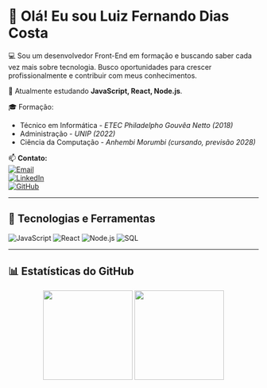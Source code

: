 # 👋 Olá! Eu sou Luiz Fernando Dias Costa 

💻 Sou um desenvolvedor Front-End em formação e buscando saber cada vez mais sobre tecnologia. Busco oportunidades para crescer profissionalmente e contribuir com meus conhecimentos.

🔭 Atualmente estudando **JavaScript, React, Node.js**.

🎓 Formação:
- Técnico em Informática - *ETEC Philadelpho Gouvêa Netto (2018)*
- Administração - *UNIP (2022)*
- Ciência da Computação - *Anhembi Morumbi (cursando, previsão 2028)*

📫 **Contato:**  
[![Email](https://img.shields.io/badge/-Email-red?style=flat-square&logo=gmail&logoColor=white)](mailto:luizfdias277@gmail.com)  
[![LinkedIn](https://img.shields.io/badge/-LinkedIn-blue?style=flat-square&logo=LinkedIn&logoColor=white)](https://www.linkedin.com/in/luiz-fernando-dias-costa-8075b62b6/)  
[![GitHub](https://img.shields.io/badge/-GitHub-black?style=flat-square&logo=github&logoColor=white)](https://github.com/LuizFernando277)  

---

## 🚀 Tecnologias e Ferramentas  
![JavaScript](https://img.shields.io/badge/-JavaScript-F7DF1E?style=flat-square&logo=javascript&logoColor=black)
![React](https://img.shields.io/badge/-React-61DAFB?style=flat-square&logo=react&logoColor=black)
![Node.js](https://img.shields.io/badge/-Node.js-339933?style=flat-square&logo=node.js&logoColor=white)
![SQL](https://img.shields.io/badge/-SQL-4479A1?style=flat-square&logo=mysql&logoColor=white)

---

## 📊 Estatísticas do GitHub  

<div align="center">
  <img height="180em" src="https://github-readme-stats.vercel.app/api?username=LuizFernando277&show_icons=true&theme=radical"/>
  <img height="180em" src="https://github-readme-stats.vercel.app/api/top-langs/?username=LuizFernando277&layout=compact&theme=radical"/>
</div>
